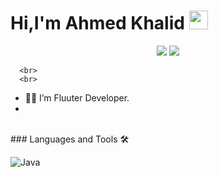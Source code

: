 <H1>Hi,I'm Ahmed Khalid <img width="30px" src="https://media.tenor.com/images/3b388fe03da271d2674faf85eb7c3fcd/tenor.gif" /></H1>  
 
 
 
 <p align="center">
    <a href="https://www.linkedin.com/in/ahmed-khalid-5774b7221/" alt="LinkedIn">
        <img src="https://img.shields.io/badge/-LinkedIn-blue?style=flat-square&logo=linkedin" /></a>
    <a href="https://www.instagram.com/a7med_khaled_22/" alt="Instagram">
        <img src="https://img.shields.io/badge/-Instagram-E4405F?style=flat-square&logo=instagram&logoColor=white" /></a>
  
</p>
 
 
  
      <br> 
      <br>



  - 👨‍💻 I’m Fluuter Developer. 
  -













<br /> 
### Languages and Tools 🛠

![Java](http://img.shields.io/badge/-Java-5B4638?style=flat-square&logo=java&logoColor=ffffff)
